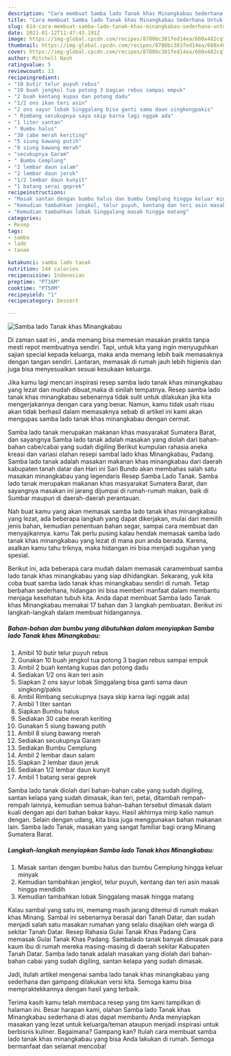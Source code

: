 ```yaml
---
description: "Cara membuat Samba lado Tanak khas Minangkabau Sederhana Untuk Jualan"
title: "Cara membuat Samba lado Tanak khas Minangkabau Sederhana Untuk Jualan"
slug: 614-cara-membuat-samba-lado-tanak-khas-minangkabau-sederhana-untuk-jualan
date: 2021-01-12T11:47:43.191Z
image: https://img-global.cpcdn.com/recipes/8780bc381fed14ea/680x482cq70/samba-lado-tanak-khas-minangkabau-foto-resep-utama.jpg
thumbnail: https://img-global.cpcdn.com/recipes/8780bc381fed14ea/680x482cq70/samba-lado-tanak-khas-minangkabau-foto-resep-utama.jpg
cover: https://img-global.cpcdn.com/recipes/8780bc381fed14ea/680x482cq70/samba-lado-tanak-khas-minangkabau-foto-resep-utama.jpg
author: Mitchell Nash
ratingvalue: 5
reviewcount: 13
recipeingredient:
- "10 butir telur puyuh rebus"
- "10 buah jengkol tua potong 3 bagian rebus sampai empuk"
- "2 buah kentang kupas dan potong dadu"
- "1/2 ons ikan teri asin"
- "2 ons sayur lobak Singgalang bisa ganti sama daun singkongpakis"
- " Rimbang secukupnya saya skip karna lagi nggak ada"
- "1 liter santan"
- " Bumbu halus"
- "30 cabe merah keriting"
- "5 siung bawang putih"
- "8 siung bawang merah"
- "secukupnya Garam"
- " Bumbu Cemplung"
- "2 lembar daun salam"
- "2 lembar daun jeruk"
- "1/2 lembar daun kunyit"
- "1 batang serai geprek"
recipeinstructions:
- "Masak santan dengan bumbu halus dan bumbu Cemplung hingga keluar minyak"
- "Kemudian tambahkan jengkol, telur puyuh, kentang dan teri asin masak hingga mendidih"
- "Kemudian tambahkan lobak Singgalang masak hingga matang"
categories:
- Resep
tags:
- samba
- lado
- tanak

katakunci: samba lado tanak 
nutrition: 144 calories
recipecuisine: Indonesian
preptime: "PT16M"
cooktime: "PT50M"
recipeyield: "1"
recipecategory: Dessert

---
```



![Samba lado Tanak khas Minangkabau](https://img-global.cpcdn.com/recipes/8780bc381fed14ea/680x482cq70/samba-lado-tanak-khas-minangkabau-foto-resep-utama.jpg)

Di zaman  saat ini , anda memang bisa memesan masakan praktis tanpa mesti repot membuatnya sendiri. Tapi, untuk kita yang ingin menyuguhkan sajian special kepada keluarga, maka anda memang lebih baik memasaknya dengan tangan sendiri. Lantaran, memasak di rumah jauh lebih higienis dan juga bisa menyesuaikan sesuai kesukaan keluarga.

Jika kamu lagi mencari inspirasi resep samba lado tanak khas minangkabau yang lezat dan mudah dibuat,maka di sinilah tempatnya. Resep samba lado tanak khas minangkabau  sebenarnya tidak sulit untuk dilakukan jika kita mengerjakannya dengan cara yang benar. Namun, kamu tidak usah risau akan tidak berhasil dalam memasaknya 
sebab di artikel ini kami akan mengupas samba lado tanak khas minangkabau dengan cermat.  

Samba lado tanak merupakan makanan khas masyarakat Sumatera Barat, dan sayangnya Samba lado tanak adalah masakan yang diolah dari bahan-bahan cabe/cabai yang sudah digiling Berikut kumpulan rahasia aneka kreasi dan variasi olahan resepi sambal lado khas Minangkabau, Padang. Samba lado tanak adalah masakan makanan khas minangkabau dari daerah kabupaten tanah datar dan Hari ini Sari Bundo akan membahas salah satu masakan minangkabau yang legendaris Resep Samba Lado Tanak. Samba lado tanak merupakan makanan khas masyarakat Sumatera Barat, dan sayangnya masakan ini jarang dijumpai di rumah-rumah makan, baik di Sumbar maupun di daerah-daerah perantauan.

Nah buat kamu yang akan memasak samba lado tanak khas minangkabau yang lezat, ada beberapa langkah yang dapat dikerjakan, mulai dari memilih jenis bahan, kemudian penentuan bahan segar, sampai cara membuat dan menyajikannya. kamu Tak perlu pusing kalau hendak memasak samba lado tanak khas minangkabau yang lezat di mana pun anda berada. Karena, asalkan kamu  tahu triknya, maka hidangan ini bisa menjadi suguhan yang spesial.

Berikut ini, ada beberapa cara mudah dalam memasak caramembuat samba lado tanak khas minangkabau yang siap dihidangkan. Sekarang, yuk kita coba buat samba lado tanak khas minangkabau sendiri di rumah. Tetap berbahan sederhana, hidangan ini bisa memberi manfaat dalam membantu menjaga kesehatan tubuh kita. Anda dapat membuat Samba lado Tanak khas Minangkabau memakai 17 bahan dan 3 langkah pembuatan. Berikut ini langkah-langkah dalam membuat hidangannya.

<!--inarticleads1-->

##### Bahan-bahan dan bumbu yang dibutuhkan dalam menyiapkan Samba lado Tanak khas Minangkabau:

1. Ambil 10 butir telur puyuh rebus
1. Gunakan 10 buah jengkol tua potong 3 bagian rebus sampai empuk
1. Ambil 2 buah kentang kupas dan potong dadu
1. Sediakan 1/2 ons ikan teri asin
1. Siapkan 2 ons sayur lobak Singgalang bisa ganti sama daun singkong/pakis
1. Ambil  Rimbang secukupnya (saya skip karna lagi nggak ada)
1. Ambil 1 liter santan
1. Siapkan  Bumbu halus
1. Sediakan 30 cabe merah keriting
1. Gunakan 5 siung bawang putih
1. Ambil 8 siung bawang merah
1. Sediakan secukupnya Garam
1. Sediakan  Bumbu Cemplung
1. Ambil 2 lembar daun salam
1. Siapkan 2 lembar daun jeruk
1. Sediakan 1/2 lembar daun kunyit
1. Ambil 1 batang serai geprek


Samba lado tanak diolah dari bahan-bahan cabe yang sudah digiling, santan kelapa yang sudah dimasak, ikan teri, petai, ditambah rempah-rempah lainnya, kemudian semua bahan-bahan tersebut dimasak dalam kuali dengan api dari bahan bakar kayu. Hasil akhirnya mirip kalio namun dengan. Selain dengan udang, kita bisa juga menggunakan bahan makanan lain. Samba lado Tanak, masakan yang sangat familiar bagi orang Minang Sumatera Barat. 

<!--inarticleads2-->

##### Langkah-langkah menyiapkan Samba lado Tanak khas Minangkabau:

1. Masak santan dengan bumbu halus dan bumbu Cemplung hingga keluar minyak
1. Kemudian tambahkan jengkol, telur puyuh, kentang dan teri asin masak hingga mendidih
1. Kemudian tambahkan lobak Singgalang masak hingga matang


Kalau sambal yang satu ini, memang masih jarang ditemui di rumah makan khas Minang. Sambal ini sebenarnya berasal dari Tanah Datar, dan sudah menjadi salah satu masakan rumahan yang selalu disajikan oleh warga di sekitar Tanah Datar. Resep Rahasia Gulai Tanak Khas Padang Cara memasak Gulai Tanak Khas Padang. Sambalado tanak banyak dimasak para kaum ibu di rumah mereka masing-masing di daerah sekitar Kabupaten Tanah Datar. Samba lado tanak adalah masakan yang diolah dari bahan-bahan cabai yang sudah digiling, santan kelapa yang sudah dimasak. 

Jadi, itulah artikel mengenai  samba lado tanak khas minangkabau  yang sederhana dan gampang dilakukan versi kita. Semoga kamu bisa mempraktekkannya dengan hasil yang terbaik. 

Terima kasih kamu telah membaca resep yang tim kami tampilkan di halaman ini. Besar harapan kami, olahan  Samba lado Tanak khas Minangkabau sederhana di atas dapat membantu Anda menyiapkan masakan yang lezat untuk keluarga/teman ataupun menjadi inspirasi untuk berbisnis kuliner. Bagaimana? Gampang kan? Itulah cara membuat samba lado tanak khas minangkabau yang bisa Anda lakukan di rumah. Semoga bermanfaat dan selamat mencoba!

